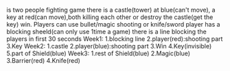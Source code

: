 is two people fighting game
there is a castle(tower) at blue(can't move), a key at red(can move),both killing each other or destroy the castle(get the key) win.
Players can use bullet/magic shooting or knife/sword
player has a blocking sheeld(can only use 1time a game)
there is a line blocking the players in first 30 seconds
Week1: 1.blocking line 2.player(red):shooting part 3.Key
Week2: 1.castle 2.player(blue):shooting part 3.Win 4.Key(invisible) 5.part of Shield(blue)
Week3: 1.rest of Shield(blue) 2.Magic(blue) 3.Barrier(red) 4.Knife(red)